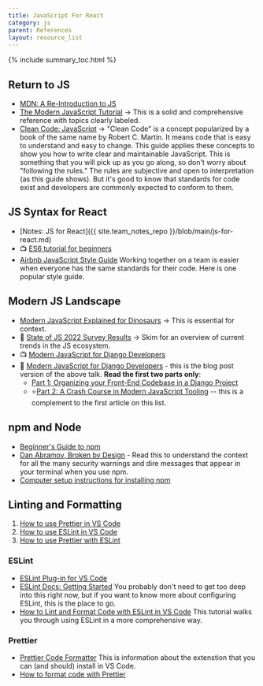 ```yaml
---
title: JavaScript For React
category: js
parent: References
layout: resource_list
---
```


{% include summary_toc.html %}

## Return to JS

- [MDN: A Re-Introduction to JS](https://developer.mozilla.org/en-US/docs/Web/JavaScript/A_re-introduction_to_JavaScript)
- [The Modern JavaScript Tutorial](https://javascript.info/) -> This is a solid and comprehensive reference with topics clearly labeled.
- [Clean Code: JavaScript](https://github.com/ryanmcdermott/clean-code-javascript) -> "Clean Code" is a concept popularized by a book of the same name by Robert C. Martin. It means code that is easy to understand and easy to change. This guide applies these concepts to show you how to write clear and maintainable JavaScript. This is something that you will pick up as you go along, so don't worry about "following the rules." The rules are subjective and open to interpretation (as this guide shows). But it's good to know that standards for code exist and developers are commonly expected to conform to them.

## JS Syntax for React

- [Notes: JS for React]({{ site.team_notes_repo }}/blob/main/js-for-react.md)
- 📺 [ES6 tutorial for beginners](https://www.youtube.com/watch?v=WZQc7RUAg18)
- [Airbnb JavaScript Style Guide](https://github.com/airbnb/javascript) Working together on a team is easier when everyone has the same standards for their code. Here is one popular style guide.

## Modern JS Landscape

- [Modern JavaScript Explained for Dinosaurs](https://medium.com/the-node-js-collection/modern-javascript-explained-for-dinosaurs-f695e9747b70) -> This is essential for context.
- 📖 [State of JS 2022 Survey Results](https://2022.stateofjs.com/en-US/) -> Skim for an overview of current trends in the JS ecosystem.
- 📺 [Modern JavaScript for Django Developers](https://2021.djangocon.us/talks/modern-javascript-for-django-developers/)
- 📖 [Modern JavaScript for Django Developers](https://www.saaspegasus.com/guides/modern-javascript-for-django-developers/) - this is the blog post version of the above talk. **Read the first two parts only**:
    - [Part 1: Organizing your Front-End Codebase in a Django Project](https://www.saaspegasus.com/guides/modern-javascript-for-django-developers/client-server-architectures/)
    - ⭐[Part 2: A Crash Course in Modern JavaScript Tooling](https://www.saaspegasus.com/guides/modern-javascript-for-django-developers/javascript-tooling/) -- this is a complement to the first article on this list.

## npm and Node

- [Beginner's Guide to npm](https://nodesource.com/blog/an-absolute-beginners-guide-to-using-npm/)
- [Dan Abramov, Broken by Design](https://overreacted.io/npm-audit-broken-by-design/) - Read this to understand the context for all the many security warnings and dire messages that appear in your terminal when you use npm.
- [Computer setup instructions for installing npm](https://momentumlearn.notion.site/Computer-Set-up-Instructions-Apple-Silicon-ec1d2bca911a467a97655127390e8209)

## Linting and Formatting

1. [How to use Prettier in VS Code](https://www.robinwieruch.de/how-to-use-prettier-vscode/)
2. [How to use ESLint in VS Code](https://www.robinwieruch.de/vscode-eslint/)
3. [How to use Prettier with ESLint](https://www.robinwieruch.de/prettier-eslint/)

### ESLint

- [ESLint Plug-in for VS Code](https://marketplace.visualstudio.com/items?itemName=dbaeumer.vscode-eslint)
- [ESLint Docs: Getting Started](https://eslint.org/docs/user-guide/getting-started) You probably don't need to get too deep into this right now, but if you want to know more about configuring ESLint, this is the place to go.
- [How to Lint and Format Code with ESLint in VS Code](https://www.digitalocean.com/community/tutorials/linting-and-formatting-with-eslint-in-vs-code) This tutorial walks you through using ESLint in a more comprehensive way.

### Prettier

- [Prettier Code Formatter](https://prettier.io/) This is information about the extenstion that you can (and should) install in VS Code.
- [How to format code with Prettier](https://www.digitalocean.com/community/tutorials/code-formatting-with-prettier-in-visual-studio-code)
